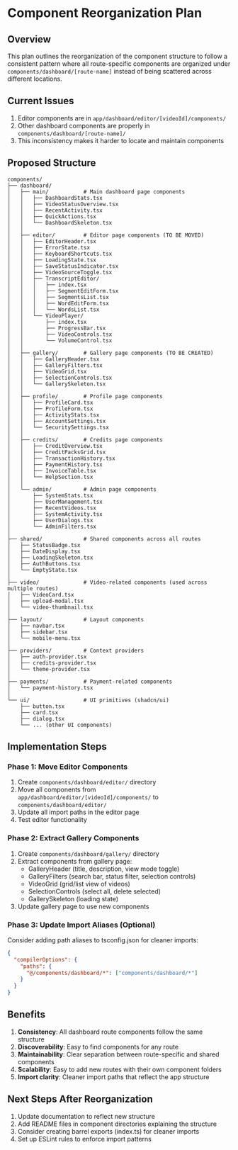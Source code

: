 # Component Reorganization Plan

## Overview
This plan outlines the reorganization of the component structure to follow a consistent pattern where all route-specific components are organized under `components/dashboard/[route-name]` instead of being scattered across different locations.

## Current Issues
1. Editor components are in `app/dashboard/editor/[videoId]/components/` 
2. Other dashboard components are properly in `components/dashboard/[route-name]/`
3. This inconsistency makes it harder to locate and maintain components

## Proposed Structure

```
components/
├── dashboard/
│   ├── main/           # Main dashboard page components
│   │   ├── DashboardStats.tsx
│   │   ├── VideoStatusOverview.tsx
│   │   ├── RecentActivity.tsx
│   │   ├── QuickActions.tsx
│   │   └── DashboardSkeleton.tsx
│   │
│   ├── editor/         # Editor page components (TO BE MOVED)
│   │   ├── EditorHeader.tsx
│   │   ├── ErrorState.tsx
│   │   ├── KeyboardShortcuts.tsx
│   │   ├── LoadingState.tsx
│   │   ├── SaveStatusIndicator.tsx
│   │   ├── VideoSourceToggle.tsx
│   │   ├── TranscriptEditor/
│   │   │   ├── index.tsx
│   │   │   ├── SegmentEditForm.tsx
│   │   │   ├── SegmentsList.tsx
│   │   │   ├── WordEditForm.tsx
│   │   │   └── WordsList.tsx
│   │   └── VideoPlayer/
│   │       ├── index.tsx
│   │       ├── ProgressBar.tsx
│   │       ├── VideoControls.tsx
│   │       └── VolumeControl.tsx
│   │
│   ├── gallery/        # Gallery page components (TO BE CREATED)
│   │   ├── GalleryHeader.tsx
│   │   ├── GalleryFilters.tsx
│   │   ├── VideoGrid.tsx
│   │   ├── SelectionControls.tsx
│   │   └── GallerySkeleton.tsx
│   │
│   ├── profile/        # Profile page components
│   │   ├── ProfileCard.tsx
│   │   ├── ProfileForm.tsx
│   │   ├── ActivityStats.tsx
│   │   ├── AccountSettings.tsx
│   │   └── SecuritySettings.tsx
│   │
│   ├── credits/        # Credits page components
│   │   ├── CreditOverview.tsx
│   │   ├── CreditPacksGrid.tsx
│   │   ├── TransactionHistory.tsx
│   │   ├── PaymentHistory.tsx
│   │   ├── InvoiceTable.tsx
│   │   └── HelpSection.tsx
│   │
│   └── admin/          # Admin page components
│       ├── SystemStats.tsx
│       ├── UserManagement.tsx
│       ├── RecentVideos.tsx
│       ├── SystemActivity.tsx
│       ├── UserDialogs.tsx
│       └── AdminFilters.tsx
│
├── shared/             # Shared components across all routes
│   ├── StatusBadge.tsx
│   ├── DateDisplay.tsx
│   ├── LoadingSkeleton.tsx
│   ├── AuthButtons.tsx
│   └── EmptyState.tsx
│
├── video/              # Video-related components (used across multiple routes)
│   ├── VideoCard.tsx
│   ├── upload-modal.tsx
│   └── video-thumbnail.tsx
│
├── layout/             # Layout components
│   ├── navbar.tsx
│   ├── sidebar.tsx
│   └── mobile-menu.tsx
│
├── providers/          # Context providers
│   ├── auth-provider.tsx
│   ├── credits-provider.tsx
│   └── theme-provider.tsx
│
├── payments/           # Payment-related components
│   └── payment-history.tsx
│
└── ui/                 # UI primitives (shadcn/ui)
    ├── button.tsx
    ├── card.tsx
    ├── dialog.tsx
    └── ... (other UI components)
```

## Implementation Steps

### Phase 1: Move Editor Components
1. Create `components/dashboard/editor/` directory
2. Move all components from `app/dashboard/editor/[videoId]/components/` to `components/dashboard/editor/`
3. Update all import paths in the editor page
4. Test editor functionality

### Phase 2: Extract Gallery Components
1. Create `components/dashboard/gallery/` directory
2. Extract components from gallery page:
   - GalleryHeader (title, description, view mode toggle)
   - GalleryFilters (search bar, status filter, selection controls)
   - VideoGrid (grid/list view of videos)
   - SelectionControls (select all, delete selected)
   - GallerySkeleton (loading state)
3. Update gallery page to use new components

### Phase 3: Update Import Aliases (Optional)
Consider adding path aliases to tsconfig.json for cleaner imports:
```json
{
  "compilerOptions": {
    "paths": {
      "@/components/dashboard/*": ["components/dashboard/*"]
    }
  }
}
```

## Benefits
1. **Consistency**: All dashboard route components follow the same structure
2. **Discoverability**: Easy to find components for any route
3. **Maintainability**: Clear separation between route-specific and shared components
4. **Scalability**: Easy to add new routes with their own component folders
5. **Import clarity**: Cleaner import paths that reflect the app structure

## Next Steps After Reorganization
1. Update documentation to reflect new structure
2. Add README files in component directories explaining the structure
3. Consider creating barrel exports (index.ts) for cleaner imports
4. Set up ESLint rules to enforce import patterns